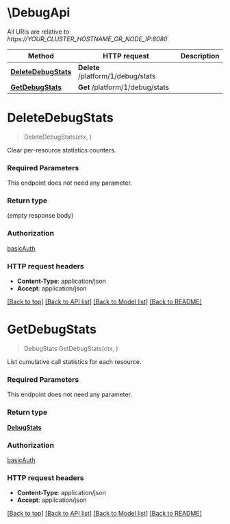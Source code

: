 # \DebugApi

All URIs are relative to *https://YOUR_CLUSTER_HOSTNAME_OR_NODE_IP:8080*

Method | HTTP request | Description
------------- | ------------- | -------------
[**DeleteDebugStats**](DebugApi.md#DeleteDebugStats) | **Delete** /platform/1/debug/stats | 
[**GetDebugStats**](DebugApi.md#GetDebugStats) | **Get** /platform/1/debug/stats | 


# **DeleteDebugStats**
> DeleteDebugStats(ctx, )


Clear per-resource statistics counters.

### Required Parameters
This endpoint does not need any parameter.

### Return type

 (empty response body)

### Authorization

[basicAuth](../README.md#basicAuth)

### HTTP request headers

 - **Content-Type**: application/json
 - **Accept**: application/json

[[Back to top]](#) [[Back to API list]](../README.md#documentation-for-api-endpoints) [[Back to Model list]](../README.md#documentation-for-models) [[Back to README]](../README.md)

# **GetDebugStats**
> DebugStats GetDebugStats(ctx, )


List cumulative call statistics for each resource.

### Required Parameters
This endpoint does not need any parameter.

### Return type

[**DebugStats**](DebugStats.md)

### Authorization

[basicAuth](../README.md#basicAuth)

### HTTP request headers

 - **Content-Type**: application/json
 - **Accept**: application/json

[[Back to top]](#) [[Back to API list]](../README.md#documentation-for-api-endpoints) [[Back to Model list]](../README.md#documentation-for-models) [[Back to README]](../README.md)

